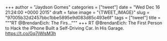 
+++
author = "Jaydson Gomes"
categories = ["tweet"]
date = "Wed Dec 16 21:24:00 +0000 2015"
draft = false
image = "{TWEET_IMAGE}"
slug = "97005b32d2457bbc1bbe5895e9d083d85c493e6f"
tags = ["tweet"]
title = """RT @BrendanEich: The Firs..."""
+++
RT @BrendanEich: The First Person to Hack the iPhone Built a Self-Driving Car. In His Garage. https://t.co/Gq7jWlsM3h
